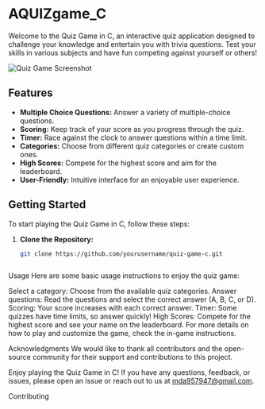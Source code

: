# AQUIZgame_C




Welcome to the Quiz Game in C, an interactive quiz application designed to challenge your knowledge and entertain you with trivia questions. Test your skills in various subjects and have fun competing against yourself or others!

![Quiz Game Screenshot](quiz_game_screenshot.png)

## Features

- **Multiple Choice Questions:** Answer a variety of multiple-choice questions.
- **Scoring:** Keep track of your score as you progress through the quiz.
- **Timer:** Race against the clock to answer questions within a time limit.
- **Categories:** Choose from different quiz categories or create custom ones.
- **High Scores:** Compete for the highest score and aim for the leaderboard.
- **User-Friendly:** Intuitive interface for an enjoyable user experience.

## Getting Started

To start playing the Quiz Game in C, follow these steps:

1. **Clone the Repository:**
   ```bash
   git clone https://github.com/yourusername/quiz-game-c.git



Usage
Here are some basic usage instructions to enjoy the quiz game:

Select a category: Choose from the available quiz categories.
Answer questions: Read the questions and select the correct answer (A, B, C, or D).
Scoring: Your score increases with each correct answer.
Timer: Some quizzes have time limits, so answer quickly!
High Scores: Compete for the highest score and see your name on the leaderboard.
For more details on how to play and customize the game, check the in-game instructions.







Acknowledgments
We would like to thank all contributors and the open-source community for their support and contributions to this project.

Enjoy playing the Quiz Game in C! If you have any questions, feedback, or issues, please open an issue or reach out to us at mda957947@gmail.com.

Contributing
